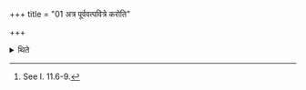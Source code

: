 +++
title = "01 अत्र पूर्ववत्पवित्रे करोति"

+++

<details><summary>थिते</summary>

1. At this stage, if (the sacrificer) does not prepare Sāṁnāyya, the Adhvaryu prepares two strainers in the same manner as described earlier.[^1]  

[^1]: See I. 11.6-9.
</details>
